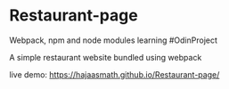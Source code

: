 # Restaurant-page

Webpack, npm and node modules learning #OdinProject

A simple restaurant website bundled using webpack

live demo: https://hajaasmath.github.io/Restaurant-page/
